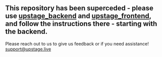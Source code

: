 ## This repository has been superceded - please use [upstage_backend](https://github.com/upstage-org/upstage_backend) and [upstage_frontend](https://github.com/upstage-org/upstage_frontend), and follow the instructions there - starting with the backend.

Please reach out to us to give us feedback or if you need assistance! support@upstage.live

